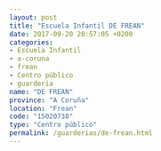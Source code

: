 ```yaml
---
layout: post
title: "Escuela Infantil DE FREAN"
date: 2017-09-20 20:57:05 +0200
categories:
- Escuela Infantil
- a-coruna
- frean
- Centro público
- guarderia
name: "DE FREAN"
province: "A Coruña"
location: "Frean"
code: "15020738"
type: "Centro público"
permalink: /guarderias/de-frean.html
---
```

